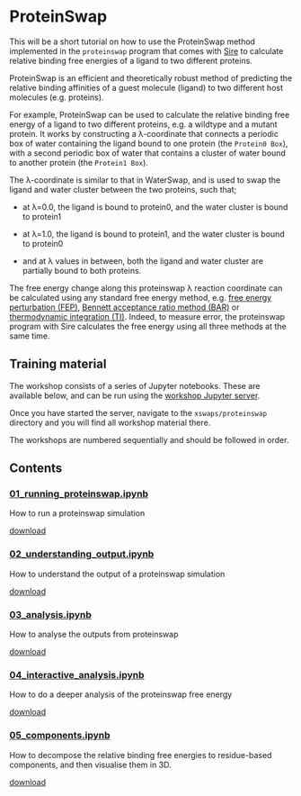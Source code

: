 # ProteinSwap

This will be a short tutorial on how to use the ProteinSwap method 
implemented in the `proteinswap` program that comes with [Sire](https://siremol.org) to calculate 
relative binding free energies of a ligand to two different proteins.

ProteinSwap is an efficient and theoretically robust method of predicting 
the relative binding affinities of a guest molecule (ligand) to two different host 
molecules (e.g. proteins).

For example, ProteinSwap can be used to calculate the relative binding 
free energy of a ligand to two different proteins, e.g. a wildtype and 
a mutant protein. It works by 
constructing a λ-coordinate that connects a periodic box of water 
containing the ligand bound to one protein (the `Protein0 Box`), with a 
second periodic box of water that contains a cluster of water  bound to another
protein (the `Protein1 Box`).

The λ-coordinate is similar to that in WaterSwap, and is used to swap
the ligand and water cluster between the two proteins, such that;

* at λ=0.0, the ligand is bound to protein0, and the water cluster is bound to protein1

* at λ=1.0, the ligand is bound to protein1, and the water cluster is bound to protein0

* and at λ values in between, both the ligand and water cluster are partially bound
to both proteins.

The free energy change along this proteinswap λ reaction coordinate can be
calculated using any standard free energy method, e.g. 
[free energy perturbation (FEP)](https://en.wikipedia.org/wiki/Free_energy_perturbation), 
[Bennett acceptance ratio method (BAR)](https://en.wikipedia.org/wiki/Bennett_acceptance_ratio) or 
[thermodynamic integration (TI)](https://en.wikipedia.org/wiki/Thermodynamic_integration). 
Indeed, to measure error, the proteinswap program with Sire calculates the free energy using all three methods at the same time.

## Training material

The workshop consists of a series of Jupyter notebooks. These are available below, and can be run using the [workshop Jupyter server](https://ccpbiosim.github.io/workshop/events/bristol2018/server.html).

Once you have started the server, navigate to the `xswaps/proteinswap` directory and you will find all workshop material there.

The workshops are numbered sequentially and should be followed in order. 

## Contents

### [01_running_proteinswap.ipynb](html/01_running_proteinswap.html)

How to run a proteinswap simulation

[download](01_running_proteinswap.ipynb)

### [02_understanding_output.ipynb](html/02_understanding_output.html)

How to understand the output of a proteinswap simulation

[download](02_understanding_output.ipynb)

### [03_analysis.ipynb](html/03_analysis.html)

How to analyse the outputs from proteinswap

[download](03_analysis.ipynb)

### [04_interactive_analysis.ipynb](html/04_interactive_analysis.html)

How to do a deeper analysis of the proteinswap free energy

[download](04_interactive_analysis.ipynb)

### [05_components.ipynb](html/05_components.html)

How to decompose the relative binding free energies to residue-based components, and then visualise them in 3D.

[download](05_components.ipynb)
